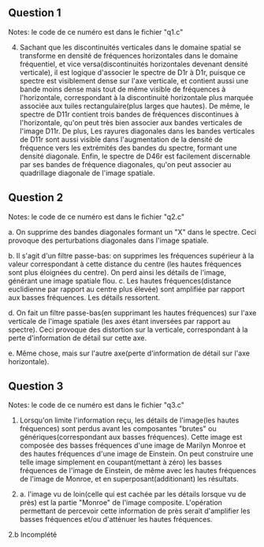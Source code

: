 Question 1
-----------
Notes: le code de ce numéro est dans le fichier "q1.c"

4. Sachant que les discontinuités verticales dans le domaine spatial se transforme en densité de fréquences horizontales 
   dans le domaine fréquentiel, et vice versa(discontinuités horizontales devenant densité verticale), 
   il est logique d'associer le spectre de D1r à D1r, puisque ce spectre est visiblement dense sur l'axe verticale, et contient
   aussi une bande moins dense mais tout de même visible de fréquences à l'horizontale, correspondant
   à la discontinuité horizontale plus marquée associée aux tuiles rectangulaire(plus larges que hautes).
   De même, le spectre de D11r contient trois bandes de fréquences discontinues à l'horizontale, qu'on peut très bien
   associer aux bandes verticales de l'image D11r. De plus, Les rayures diagonales dans les bandes verticales de D11r
   sont aussi visible dans l'augmentation de la densité de fréquence vers les extrémités des bandes du spectre, formant
   une densité diagonale. Enfin, le spectre de D46r est facilement discernable par ses bandes de fréquence diagonales,
   qu'on peut associer au quadrillage diagonale de l'image spatiale.

Question 2
-----------

Notes: le code de ce numéro est dans le fichier "q2.c"

a. On supprime des bandes diagonales formant un "X" dans le spectre. Ceci provoque des perturbations diagonales dans l'image spatiale.  

b. Il s'agit d'un filtre passe-bas: on supprimes les fréquences supérieur à la valeur correspondant à cette distance du centre
    (les hautes fréquences sont plus éloignées du centre). On perd ainsi les détails de l'image, générant une image spatiale flou.
c. Les hautes fréquences(distance euclidienne par rapport au centre plus élevée) sont amplifiée par rapport aux basses fréquences. 
    Les détails ressortent.

d. On fait un filtre passe-bas(en supprimant les hautes fréquences) sur l'axe verticale de l'image spatiale
    (les axes étant inversées par rapport au spectre). Ceci provoque des distortion sur la verticale, correspondant à la
    perte d'information de détail sur cette axe.
    
e. Même chose, mais sur l'autre axe(perte d'information de détail sur l'axe horizontale).

Question 3
-----------
Notes: le code de ce numéro est dans le fichier "q3.c"

1. Lorsqu'on limite l'information reçu, les détails de l'image(les hautes fréquences) 
   sont perdus avant les composantes "brutes" ou génériques(correspondant aux basses fréquences).
   Cette image est composée des basses fréquences d'une image de Marilyn Monroe et des hautes
   fréquences d'une image de Einstein. On peut construire une telle image simplement
   en coupant(mettant à zéro) les basses fréquences de l'image de Einstein, de même avec
   les hautes fréquences de l'image de Monroe, et en superposant(additionant) les résultats.
   
2. a. l'image vu de loin(celle qui est cachée par les détails lorsque vu de près) 
   est la partie "Monroe" de l'image composite. L'opération permettant de percevoir 
   cette information de près serait d'amplifier les basses fréquences et/ou 
   d'atténuer les hautes fréquences.
   
2.b Incomplété


